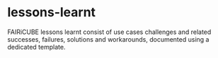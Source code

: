 # lessons-learnt
FAIRiCUBE lessons learnt consist of use cases challenges and related successes, failures, solutions and workarounds, documented using a dedicated template.
